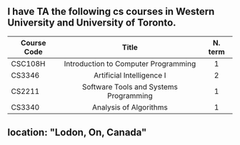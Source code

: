 I have TA the following cs courses in Western University and University of Toronto.
---

| Course Code  | Title                                             | N. term |
|--------------| :-----------------------------------------------: |:-------:| 
| CSC108H      | Introduction to Computer Programming              | 1       | 
| CS3346       | Artificial Intelligence I                         | 2       |
| CS2211       | Software Tools and Systems Programming            | 1       |
| CS3340       | Analysis of Algorithms                            | 1       |
<!-- title: "CSC108H Introduction to Com
puter Programming"
collection: teaching
type: "Undergraduate Course"
permalink: /teaching/2021-winter-teaching-2
venue: "University of Toronto, Department of Computer Science"
date: 2020-2021
location: "Toronto,On,Canada"

title: "CS3346 Artificial Intelligence I"
collection: teaching
type: "Undergraduate Course"
permalink: /teaching/2021-winter-teaching-2
venue: "Western University, Department of Computer Science"
date: 2020
location: "Lodon,On,Canada"

---
title: "CS2211 Software Tools and Systems Programming"
collection: teaching
type: "Undergraduate Course"
permalink: /teaching/2021-winter-teaching-2
venue: "Western University, Department of Computer Science"
date: 2019
location: "Lodon,On,Canada"
---
title: "CS3340 Analysis of Algorithms"
collection: teaching
type: "Undergraduate Course"
permalink: /teaching/2021-winter-teaching-2
venue: "Western University, Department of Computer Science"
date: 2019 -->
location: "Lodon, On, Canada"
---
